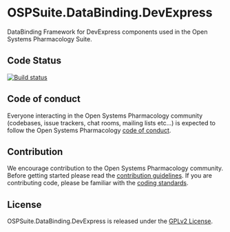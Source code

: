# OSPSuite.DataBinding.DevExpress

DataBinding Framework for DevExpress components used in the Open Systems Pharmacology Suite.

## Code Status
[![Build status](https://img.shields.io/github/actions/workflow/status/Open-Systems-Pharmacology/OSPSuite.DataBinding.DevExpress/build-and-publish.yml?logo=nuget&label=Build%20status)](https://github.com/Open-Systems-Pharmacology/OSPSuite.DataBinding.DevExpress/actions/workflows/build-and-publish.yml)


## Code of conduct
Everyone interacting in the Open Systems Pharmacology community (codebases, issue trackers, chat rooms, mailing lists etc...) is expected to follow the Open Systems Pharmacology [code of conduct](https://github.com/Open-Systems-Pharmacology/Suite/blob/master/CODE_OF_CONDUCT.md).

## Contribution
We encourage contribution to the Open Systems Pharmacology community. Before getting started please read the [contribution guidelines](https://github.com/Open-Systems-Pharmacology/Suite/blob/master/CONTRIBUTING.md). 
If you are contributing code, please be familiar with the [coding standards](https://github.com/Open-Systems-Pharmacology/Suite/blob/master/CODING_STANDARDS.md).

## License
OSPSuite.DataBinding.DevExpress is released under the [GPLv2 License](LICENSE).
